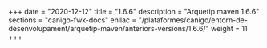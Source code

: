 +++
date        = "2020-12-12"
title       = "1.6.6"
description = "Arquetip maven 1.6.6"
sections    = "canigo-fwk-docs"
enllac		= "/plataformes/canigo/entorn-de-desenvolupament/arquetip-maven/anteriors-versions/1.6.6/"
weight		= 11
+++

